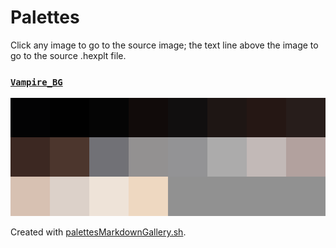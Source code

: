 # Palettes

Click any image to go to the source image; the text line above the image to go to the source .hexplt file.

### [`Vampire_BG`](Vampire_BG.hexplt)

[ ![Vampire_BG.png](Vampire_BG.png) ](Vampire_BG.png)

Created with [palettesMarkdownGallery.sh](https://github.com/earthbound19/_ebDev/blob/master/scripts/imgAndVideo/palettesMarkdownGallery.sh).